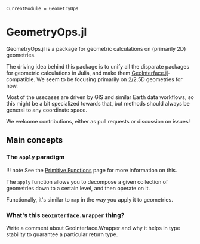 ```@meta
CurrentModule = GeometryOps
```

# GeometryOps.jl

GeometryOps.jl is a package for geometric calculations on (primarily 2D) geometries.

The driving idea behind this package is to unify all the disparate packages for geometric calculations in Julia, and make them [GeoInterface.jl](https://github.com/JuliaGeo/GeoInterface.jl)-compatible. We seem to be focusing primarily on 2/2.5D geometries for now.

Most of the usecases are driven by GIS and similar Earth data workflows, so this might be a bit specialized towards that, but methods should always be general to any coordinate space.

We welcome contributions, either as pull requests or discussion on issues!

## Main concepts

### The `apply` paradigm

!!! note
    See the [Primitive Functions](@ref) page for more information on this.

The `apply` function allows you to decompose a given collection of geometries down to a certain level, and then operate on it. 

Functionally, it's similar to `map` in the way you apply it to geometries.

### What's this `GeoInterface.Wrapper` thing?

Write a comment about GeoInterface.Wrapper and why it helps in type stability to guarantee a particular return type.

